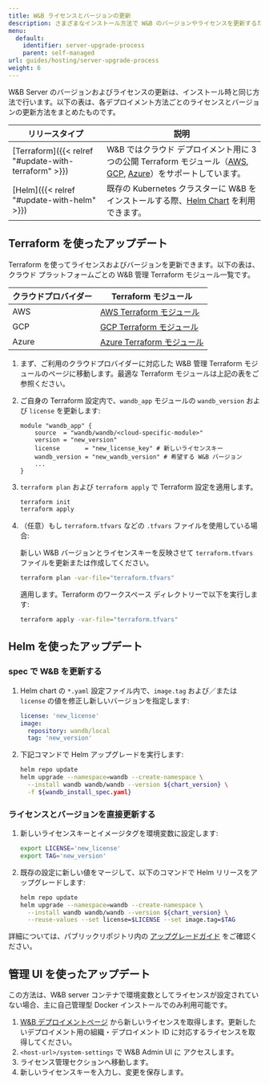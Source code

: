 ```yaml
---
title: W&B ライセンスとバージョンの更新
description: さまざまなインストール方法で W&B のバージョンやライセンスを更新するためのガイド。
menu:
  default:
    identifier: server-upgrade-process
    parent: self-managed
url: guides/hosting/server-upgrade-process
weight: 6
---
```


W&B Server のバージョンおよびライセンスの更新は、インストール時と同じ方法で行います。以下の表は、各デプロイメント方法ごとのライセンスとバージョンの更新方法をまとめたものです。

| リリースタイプ    | 説明         |
| ---------------- | ------------------ |
| [Terraform]({{< relref "#update-with-terraform" >}}) | W&B ではクラウド デプロイメント用に 3 つの公開 Terraform モジュール（[AWS](https://registry.terraform.io/modules/wandb/wandb/aws/latest), [GCP](https://registry.terraform.io/modules/wandb/wandb/google/latest), [Azure](https://registry.terraform.io/modules/wandb/wandb/azurerm/latest)）をサポートしています。 |
| [Helm]({{< relref "#update-with-helm" >}})              | 既存の Kubernetes クラスターに W&B をインストールする際、[Helm Chart](https://github.com/wandb/helm-charts) を利用できます。  |

## Terraform を使ったアップデート

Terraform を使ってライセンスおよびバージョンを更新できます。以下の表は、クラウド プラットフォームごとの W&B 管理 Terraform モジュール一覧です。

|クラウドプロバイダー| Terraform モジュール|
|-----|-----|
|AWS|[AWS Terraform モジュール](https://registry.terraform.io/modules/wandb/wandb/aws/latest)|
|GCP|[GCP Terraform モジュール](https://registry.terraform.io/modules/wandb/wandb/google/latest)|
|Azure|[Azure Terraform モジュール](https://registry.terraform.io/modules/wandb/wandb/azurerm/latest)|

1. まず、ご利用のクラウドプロバイダーに対応した W&B 管理 Terraform モジュールのページに移動します。最適な Terraform モジュールは上記の表をご参照ください。
2. ご自身の Terraform 設定内で、`wandb_app` モジュールの `wandb_version` および `license` を更新します:

   ```hcl
   module "wandb_app" {
       source  = "wandb/wandb/<cloud-specific-module>"
       version = "new_version"
       license       = "new_license_key" # 新しいライセンスキー
       wandb_version = "new_wandb_version" # 希望する W&B バージョン
       ...
   }
   ```
3. `terraform plan` および `terraform apply` で Terraform 設定を適用します。
   ```bash
   terraform init
   terraform apply
   ```

4. （任意）もし `terraform.tfvars` などの `.tfvars` ファイルを使用している場合:

   新しい W&B バージョンとライセンスキーを反映させて `terraform.tfvars` ファイルを更新または作成してください。
   ```bash
   terraform plan -var-file="terraform.tfvars"
   ```
   適用します。Terraform のワークスペース ディレクトリーで以下を実行します:  
   ```bash
   terraform apply -var-file="terraform.tfvars"
   ```

## Helm を使ったアップデート

### spec で W&B を更新する

1. Helm chart の `*.yaml` 設定ファイル内で、`image.tag` および／または `license` の値を修正し新しいバージョンを指定します:

   ```yaml
   license: 'new_license'
   image:
     repository: wandb/local
     tag: 'new_version'
   ```

2. 下記コマンドで Helm アップグレードを実行します:

   ```bash
   helm repo update
   helm upgrade --namespace=wandb --create-namespace \
     --install wandb wandb/wandb --version ${chart_version} \
     -f ${wandb_install_spec.yaml}
   ```

### ライセンスとバージョンを直接更新する

1. 新しいライセンスキーとイメージタグを環境変数に設定します:

   ```bash
   export LICENSE='new_license'
   export TAG='new_version'
   ```

2. 既存の設定に新しい値をマージして、以下のコマンドで Helm リリースをアップグレードします:

   ```bash
   helm repo update
   helm upgrade --namespace=wandb --create-namespace \
     --install wandb wandb/wandb --version ${chart_version} \
     --reuse-values --set license=$LICENSE --set image.tag=$TAG
   ```

詳細については、パブリックリポジトリ内の [アップグレードガイド](https://github.com/wandb/helm-charts/blob/main/upgrade.md) をご確認ください。

## 管理 UI を使ったアップデート

この方法は、W&B server コンテナで環境変数としてライセンスが設定されていない場合、主に自己管理型 Docker インストールでのみ利用可能です。

1. [W&B デプロイメントページ](https://deploy.wandb.ai/) から新しいライセンスを取得します。更新したいデプロイメント用の組織・デプロイメント ID に対応するライセンスを取得してください。
2. `<host-url>/system-settings` で W&B Admin UI に アクセスします。
3. ライセンス管理セクションへ移動します。
4. 新しいライセンスキーを入力し、変更を保存します。